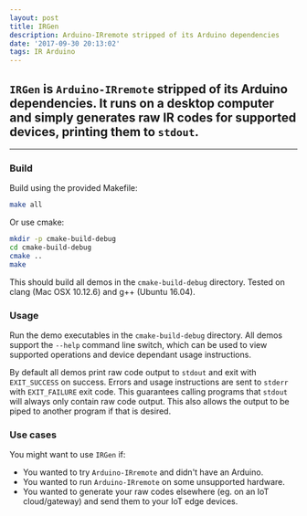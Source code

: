 ```yaml
---
layout: post
title: IRGen
description: Arduino-IRremote stripped of its Arduino dependencies
date: '2017-09-30 20:13:02'
tags: IR Arduino
---
```



## `IRGen` is `Arduino-IRremote` stripped of its Arduino dependencies. It runs on a desktop computer and simply generates raw IR codes for supported devices, printing them to `stdout`.

***

### Build
Build using the provided Makefile:
```sh
make all
```

Or use cmake:
```sh
mkdir -p cmake-build-debug
cd cmake-build-debug
cmake ..
make
```

This should build all demos in the `cmake-build-debug` directory.
Tested on clang (Mac OSX 10.12.6) and g++ (Ubuntu 16.04).


### Usage
Run the demo executables in the `cmake-build-debug` directory.
All demos support the `--help` command line switch, which can be used to view supported operations and device dependant usage instructions.

By default all demos print raw code output to `stdout` and exit with `EXIT_SUCCESS` on success. Errors and usage instructions are sent to `stderr` with `EXIT_FAILURE` exit code.
This guarantees calling programs that `stdout` will always only contain raw code output. This also allows the output to be piped to another program if that is desired.


### Use cases
You might want to use `IRGen` if: 

* You wanted to try `Arduino-IRremote` and didn't have an Arduino.
* You wanted to run `Arduino-IRremote` on some unsupported hardware.
* You wanted to generate your raw codes elsewhere (eg. on an IoT cloud/gateway) and send them to your IoT edge devices.

